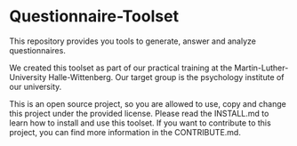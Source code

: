 # Questionnaire-Toolset

This repository provides you tools to generate, answer and analyze questionnaires. 

We created this toolset as part of our practical training at the Martin-Luther-University Halle-Wittenberg. 
Our target group is the psychology institute of our university. 

This is an open source project, so you are allowed to use, copy and change this project under the provided license.
Please read the INSTALL.md to learn how to install and use this toolset. If you want to contribute to this project, you can find more information in the CONTRIBUTE.md. 


